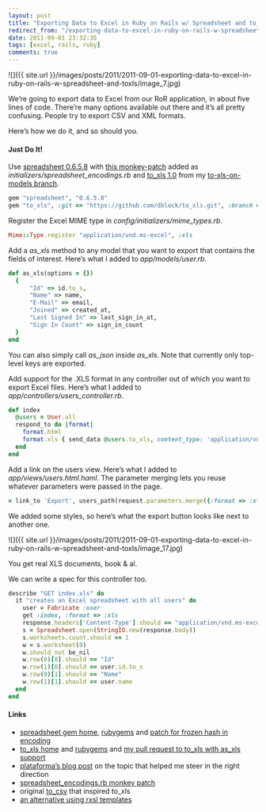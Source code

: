 ```yaml
---
layout: post
title: "Exporting Data to Excel in Ruby on Rails w/ Spreadsheet and to_xls"
redirect_from: "/exporting-data-to-excel-in-ruby-on-rails-w-spreadsheet-and-toxls"
date: 2011-09-01 23:32:35
tags: [excel, rails, ruby]
comments: true
---
```

![]({{ site.url }}/images/posts/2011/2011-09-01-exporting-data-to-excel-in-ruby-on-rails-w-spreadsheet-and-toxls/image_7.jpg)

We’re going to export data to Excel from our RoR application, in about five lines of code. There’re many options available out there and it’s all pretty confusing. People try to export CSV and XML formats.

Here’s how we do it, and so should you.

#### Just Do It!

Use [spreadsheet 0.6.5.8](https://rubygems.org/gems/spreadsheet) with [this monkey-patch](https://gist.github.com/1187549) added as _initializers/spreadsheet_encodings.rb_ and [to_xls 1.0](https://rubygems.org/gems/to_xls) from my [to-xls-on-models branch](https://github.com/dblock/to_xls/tree/to-xls-on-models).

```ruby
gem "spreadsheet", "0.6.5.8"
gem "to_xls", :git => "https://github.com/dblock/to_xls.git", :branch => "to-xls-on-models"
```

Register the Excel MIME type in _config/initializers/mime_types.rb_.

```ruby
Mime::Type.register "application/vnd.ms-excel", :xls
```

Add a _as_xls_ method to any model that you want to export that contains the fields of interest. Here’s what I added to _app/models/user.rb_.

```ruby
def as_xls(options = {})
  {
      "Id" => id.to_s,
      "Name" => name,
      "E-Mail" => email,
      "Joined" => created_at,
      "Last Signed In" => last_sign_in_at,
      "Sign In Count" => sign_in_count
  }
end
```

You can also simply call _as_json_ inside _as_xls_. Note that currently only top-level keys are exported.

Add support for the .XLS format in any controller out of which you want to export Excel files. Here’s what I added to _app/controllers/users_controller.rb_.

```ruby
def index
  @users = User.all
  respond_to do |format|
    format.html
    format.xls { send_data @users.to_xls, content_type: 'application/vnd.ms-excel', filename: 'users.xls' }
  end
end
```

Add a link on the users view. Here’s what I added to _app/views/users.html.haml_. The parameter merging lets you reuse whatever parameters were passed in the page.

```ruby
= link_to 'Export', users_path(request.parameters.merge({:format => :xls}))
```

We added some styles, so here’s what the export button looks like next to another one.

![]({{ site.url }}/images/posts/2011/2011-09-01-exporting-data-to-excel-in-ruby-on-rails-w-spreadsheet-and-toxls/image_17.jpg)

You get real XLS documents, book & al.

We can write a spec for this controller too.

```ruby
describe "GET index.xls" do
  it "creates an Excel spreadsheet with all users" do
    user = Fabricate :user
    get :index, :format => :xls
    response.headers['Content-Type'].should == "application/vnd.ms-excel"
    s = Spreadsheet.open(StringIO.new(response.body))
    s.worksheets.count.should == 1
    w = s.worksheet(0)
    w.should_not be_nil
    w.row(0)[0].should == "Id"
    w.row(1)[0].should == user.id.to_s
    w.row(0)[1].should == "Name"
    w.row(1)[1].should == user.name
  end
end
```

#### Links

- [spreadsheet gem home](http://spreadsheet.ch/), [rubygems](https://rubygems.org/gems/spreadsheet) and [patch for frozen hash in encoding](http://groups.google.com/group/rubyspreadsheet/browse_frm/thread/29debd680f45fd6)
- [to_xls home](http://github.com/splendeo/to_xls) and [rubygems](https://rubygems.org/gems/to_xls) and [my pull request to to_xls with as_xls support](https://github.com/splendeo/to_xls/pull/2)
- [plataforma’s blog post](http://blog.plataformatec.com.br/2009/09/exporting-data-to-csv-and-excel-in-your-rails-app/) on the topic that helped me steer in the right direction
- [spreadsheet_encodings.rb monkey patch](https://gist.github.com/1187549)
- original [to_csv](https://github.com/arydjmal/to_csv) that inspired to_xls
- [an alternative using rxsl templates](https://github.com/10to1/spreadsheet_on_rails)

